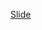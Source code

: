 [Slide](https://www.canva.com/design/DAGhYrqgNYE/jcQYfsGYns_1TUT28p98Zg/view?utm_content=DAGhYrqgNYE&utm_campaign=designshare&utm_medium=link2&utm_source=uniquelinks&utlId=hf30a2848b9)
